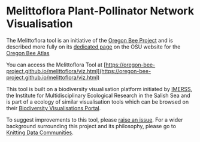 # Melittoflora Plant-Pollinator Network Visualisation

The Melittoflora tool is an initiative of the [Oregon Bee Project](https://www.oregonbeeproject.org/) and is
described more fully on its [dedicated page](https://agsci.oregonstate.edu/bee-atlas/melittoflora) on the OSU website for
the [Oregon Bee Atlas](https://agsci.oregonstate.edu/bee-atlas)

You can access the Melittoflora Tool at
[https://oregon-bee-project.github.io/melittoflora/viz.html](https://oregon-bee-project.github.io/melittoflora/viz.html)

This tool is built on a biodiversity visualisation platform initiated by [IMERSS](https://imerss.org/), the 
Institute for Multidisciplinary Ecological Research in the Salish Sea and is part of a ecology of similar visualisation
tools which can be browsed on their [Biodiversity Visualisations Portal](https://imerss.github.io/imerss-bioinfo/).


To suggest improvements to this tool, please
[raise an issue](https://github.com/oregon-bee-project/melittoflora/issues). For a wider background
surrounding this project and its philosophy, please go to
[Knitting Data Communities](https://lichen-community-systems.github.io/knitting-data-communities/).
